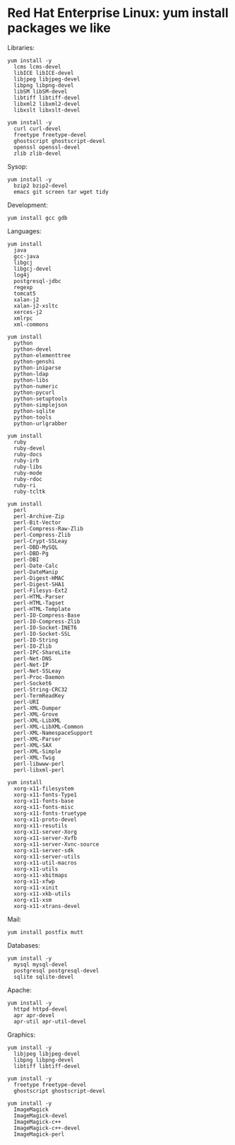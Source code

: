 # Red Hat Enterprise Linux: yum install packages we like


Libraries:

    yum install -y
      lcms lcms-devel   
      libICE libICE-devel
      libjpeg libjpeg-devel
      libpng libpng-devel
      libSM libSM-devel
      libtiff libtiff-devel 
      libxml2 libxml2-devel
      libxslt libxslt-devel

    yum install -y
      curl curl-devel
      freetype freetype-devel
      ghostscript ghostscript-devel
      openssl openssl-devel
      zlib zlib-devel

Sysop:

    yum install -y
      bzip2 bzip2-devel
      emacs git screen tar wget tidy

Development:

    yum install gcc gdb

Languages:

    yum install 
      java
      gcc-java
      libgcj
      libgcj-devel
      log4j
      postgresql-jdbc
      regexp
      tomcat5
      xalan-j2
      xalan-j2-xsltc
      xerces-j2
      xmlrpc
      xml-commons

    yum install
      python 
      python-devel 
      python-elementtree 
      python-genshi 
      python-iniparse 
      python-ldap 
      python-libs 
      python-numeric 
      python-pycurl 
      python-setuptools 
      python-simplejson
      python-sqlite 
      python-tools 
      python-urlgrabber 

    yum install
      ruby
      ruby-devel 
      ruby-docs 
      ruby-irb 
      ruby-libs 
      ruby-mode 
      ruby-rdoc 
      ruby-ri 
      ruby-tcltk 

    yum install 
      perl
      perl-Archive-Zip
      perl-Bit-Vector 
      perl-Compress-Raw-Zlib
      perl-Compress-Zlib
      perl-Crypt-SSLeay 
      perl-DBD-MySQL 
      perl-DBD-Pg 
      perl-DBI 
      perl-Date-Calc 
      perl-DateManip 
      perl-Digest-HMAC 
      perl-Digest-SHA1 
      perl-Filesys-Ext2
      perl-HTML-Parser
      perl-HTML-Tagset
      perl-HTML-Template
      perl-IO-Compress-Base
      perl-IO-Compress-Zlib
      perl-IO-Socket-INET6
      perl-IO-Socket-SSL
      perl-IO-String
      perl-IO-Zlib
      perl-IPC-ShareLite
      perl-Net-DNS
      perl-Net-IP
      perl-Net-SSLeay
      perl-Proc-Daemon
      perl-Socket6
      perl-String-CRC32
      perl-TermReadKey
      perl-URI
      perl-XML-Dumper
      perl-XML-Grove
      perl-XML-LibXML
      perl-XML-LibXML-Common
      perl-XML-NamespaceSupport
      perl-XML-Parser
      perl-XML-SAX
      perl-XML-Simple
      perl-XML-Twig
      perl-libwww-perl
      perl-libxml-perl

    yum install
      xorg-x11-filesystem
      xorg-x11-fonts-Type1
      xorg-x11-fonts-base
      xorg-x11-fonts-misc
      xorg-x11-fonts-truetype
      xorg-x11-proto-devel
      xorg-x11-resutils
      xorg-x11-server-Xorg
      xorg-x11-server-Xvfb
      xorg-x11-server-Xvnc-source
      xorg-x11-server-sdk
      xorg-x11-server-utils
      xorg-x11-util-macros
      xorg-x11-utils
      xorg-x11-xbitmaps
      xorg-x11-xfwp
      xorg-x11-xinit
      xorg-x11-xkb-utils
      xorg-x11-xsm
      xorg-x11-xtrans-devel

Mail:

    yum install postfix mutt

Databases:

    yum install -y 
      mysql mysql-devel
      postgresql postgresql-devel
      sqlite sqlite-devel

Apache:

    yum install -y
      httpd httpd-devel
      apr apr-devel
      apr-util apr-util-devel

Graphics:

    yum install -y
      libjpeg libjpeg-devel
      libpng libpng-devel
      libtiff libtiff-devel

    yum install -y
      freetype freetype-devel
      ghostscript ghostscript-devel

    yum install -y
      ImageMagick
      ImageMagick-devel
      ImageMagick-c++
      ImageMagick-c++-devel
      ImageMagick-perl
